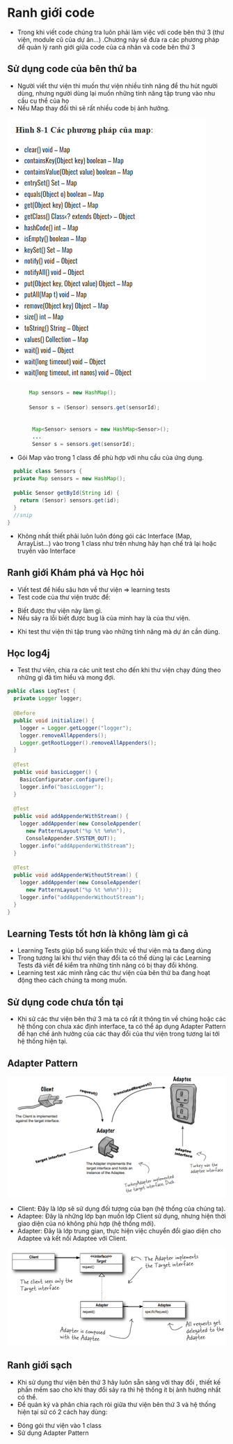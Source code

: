 # Ranh giới code

- Trong khi viết code chúng tra luôn phải làm việc với code bên thứ 3 (thư viện, module cũ của dự án...)
.Chương này sẽ đưa ra các phương pháp để quản lý ranh giới giữa  code của cá nhân và code bên thứ 3

## Sử dụng code của bên thứ ba
- Người viết thư viện thì muốn thư viện nhiều tính năng để thu hút người dùng, nhưng người dùng lại muốn những tính năng 
tập trung vào nhu cầu cụ thể của họ
- Nếu Map thay đổi thì sẽ rất nhiều code bị ảnh hưởng.

![img.png](img.png)
```java
       Map sensors = new HashMap();

       Sensor s = (Sensor) sensors.get(sensorId);


        Map<Sensor> sensors = new HashMap<Sensor>();
        ...
        Sensor s = sensors.get(sensorId);
```
- Gói Map vào trong 1 class để phù hợp với nhu cầu của ứng dụng.
```java
  public class Sensors {
  private Map sensors = new HashMap();
 
  public Sensor getById(String id) { 
    return (Sensor) sensors.get(id);
  }
  //snip 
}
```

- Không nhất thiết phải luôn luôn đóng gói các Interface (Map, ArrayList...) vào trong 1 class như trên nhưng hãy hạn chế trả lại hoặc truyền vào Interface 

## Ranh giới Khám phá và Học hỏi
- Viết test để hiểu sâu hơn về thư viện => learning tests
- Test code của thư viện trước để: 
 + Biết được thư viện này làm gì.
 + Nếu sảy ra lỗi biết được bug là của mình hay là của thư viện.
- Khi test thư viện thì tập trung vào những tính năng mà dự án cần dùng.

## Học log4j
- Test thư viện, chia ra các unit test cho đến khi thư viện chạy đúng theo những gì đã tìm hiểu và mong đợi.
```java
public class LogTest { 
  private Logger logger;
   
  @Before
  public void initialize() {
    logger = Logger.getLogger("logger"); 
    logger.removeAllAppenders(); 
    Logger.getRootLogger().removeAllAppenders();
  }
   
  @Test
  public void basicLogger() {
    BasicConfigurator.configure();
    logger.info("basicLogger"); 
  }
   
  @Test
  public void addAppenderWithStream() {
    logger.addAppender(new ConsoleAppender( 
      new PatternLayout("%p %t %m%n"), 
      ConsoleAppender.SYSTEM_OUT));
    logger.info("addAppenderWithStream"); 
  }
   
  @Test
  public void addAppenderWithoutStream() {
    logger.addAppender(new ConsoleAppender( 
      new PatternLayout("%p %t %m%n")));
    logger.info("addAppenderWithoutStream"); 
  }
}
```

## Learning Tests tốt hơn là không làm gì cả
- Learning Tests giúp bổ sung kiến thức về thư viện mà ta đang dùng 
- Trong tương lai khi thư viện thay đổi ta có thể dùng lại các Learning Tests đã viết để kiểm tra những tính năng có bị thay đổi không.
- Learning test xác minh rằng các thư viện của bên thứ ba đang hoạt động theo cách chúng ta mong muốn.

## Sử dụng code chưa tồn tại
- Khi sử các thư viện bên thứ 3 mà ta có rất ít thông tin về chúng hoặc các hệ thống con chưa xác định interface,
ta có thể áp dụng Adapter Pattern để hạn chế ảnh hưởng của các thay đổi của thư viện trong tương lai tới hệ thống hiện tại.

## Adapter Pattern 

![img_1.png](img_1.png)


- Client: Đây là lớp sẽ sử dụng đối tượng của bạn (hệ thống của chúng ta).
- Adaptee: Đây là những lớp bạn muốn lớp Client sử dụng, nhưng hiện thời giao diện của nó không phù hợp (hệ thống mới).
- Adapter: Đây là lớp trung gian, thực hiện việc chuyển đổi giao diện cho Adaptee và kết nối Adaptee với Client.

![img_2.png](img_2.png)

## Ranh giới sạch
- Khi sử dụng thư viện bên thứ 3 hãy luôn sẵn sàng với thay đổi , thiết kế phần mềm sao cho khi thay đổi sảy ra thì hệ 
thống ít bị ảnh hưởng nhất có thể.
- Để quản ký và phân chia rạch ròi giữa thư viện bên thứ 3 và hệ thống hiện tại sử có 2 cách hay dùng:
 + Đóng gói thư viện vào 1 class
 + Sử dụng Adapter Pattern 
